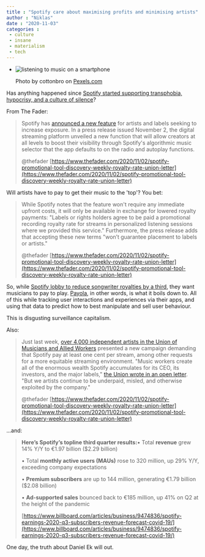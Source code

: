 ```yaml
---
title : "Spotify care about maximising profits and minimising artists"
author : "Niklas"
date : "2020-11-03"
categories : 
 - culture
 - insane
 - materialism
 - tech
---
```


- ![listening to music on a smartphone](https://niklasblog.com/wp-content/pexels-photo-5077404.jpeg)
    
    Photo by cottonbro on [Pexels.com](https://www.pexels.com/photo/listening-to-music-on-a-smartphone-5077404/)
    

Has anything happened since [Spotify started supporting transphobia, hypocrisy, and a culture of silence](https://niklasblog.com/?p=25336)?

From The Fader:

> Spotify has [announced a new feature](https://newsroom.spotify.com/2020-11-02/amplifying-artist-input-in-your-personalized-recommendations/) for artists and labels seeking to increase exposure. In a press release issued November 2, the digital streaming platform unveiled a new function that will allow creators at all levels to boost their visibility through Spotify's algorithmic music selector that the app defaults to on the radio and autoplay functions.
> 
> @thefader [https://www.thefader.com/2020/11/02/spotify-promotional-tool-discovery-weekly-royalty-rate-union-letter](https://www.thefader.com/2020/11/02/spotify-promotional-tool-discovery-weekly-royalty-rate-union-letter)

<script note="" src="https://cdn.jsdelivr.net/gh/Blogger-Peer-Review/quotebacks@1/quoteback.js"></script>

Will artists have to pay to get their music to the 'top'? You bet:

> While Spotify notes that the feature won't require any immediate upfront costs, it will only be available in exchange for lowered royalty payments: "Labels or rights holders agree to be paid a promotional recording royalty rate for streams in personalized listening sessions where we provided this service." Furthermore, the press release adds that accepting these new terms "won’t guarantee placement to labels or artists."
> 
> @thefader [https://www.thefader.com/2020/11/02/spotify-promotional-tool-discovery-weekly-royalty-rate-union-letter](https://www.thefader.com/2020/11/02/spotify-promotional-tool-discovery-weekly-royalty-rate-union-letter)

<script note="" src="https://cdn.jsdelivr.net/gh/Blogger-Peer-Review/quotebacks@1/quoteback.js"></script>

So, while [Spotify lobby to reduce songwriter royalties by a third](https://niklasblog.com/?p=22906), they want musicians to pay to play. [Payola](https://en.wikipedia.org/wiki/Payola), in other words, is what it boils down to. All of this while tracking user interactions and experiences via their apps, and using that data to predict how to best manipulate and sell user behaviour.

This is disgusting surveillance capitalism.

Also:

> Just last week, [over 4,000 independent artists in the Union of Musicians and Allied Workers](https://www.thefader.com/2020/10/27/union-musicians-allied-workers-justice-at-spotify-campaign) presented a new campaign demanding that Spotify pay at least one cent per stream, among other requests for a more equitable streaming environment. "Music workers create all of the enormous wealth Spotify accumulates for its CEO, its investors, and the major labels," [the Union wrote in an open letter](https://www.unionofmusicians.org/justice-at-spotify-demands). "But we artists continue to be underpaid, misled, and otherwise exploited by the company."
> 
> @thefader [https://www.thefader.com/2020/11/02/spotify-promotional-tool-discovery-weekly-royalty-rate-union-letter](https://www.thefader.com/2020/11/02/spotify-promotional-tool-discovery-weekly-royalty-rate-union-letter)

<script note="" src="https://cdn.jsdelivr.net/gh/Blogger-Peer-Review/quotebacks@1/quoteback.js"></script>

...and:

> **Here’s Spotify’s topline third quarter results:**• Total **revenue** grew 14% Y/Y to €1.97 billion ($2.29 billion)
> 
> • Total **monthly active users (MAUs)** rose to 320 million, up 29% Y/Y, exceeding company expectations
> 
> • **Premium subscribers** are up to 144 million, generating €1.79 billion ($2.08 billion)
> 
> • **Ad-supported sales** bounced back to €185 million, up 41% on Q2 at the height of the pandemic
> 
> [https://www.billboard.com/articles/business/9474836/spotify-earnings-2020-q3-subscribers-revenue-forecast-covid-19/](https://www.billboard.com/articles/business/9474836/spotify-earnings-2020-q3-subscribers-revenue-forecast-covid-19/)

<script note="" src="https://cdn.jsdelivr.net/gh/Blogger-Peer-Review/quotebacks@1/quoteback.js"></script>

One day, the truth about Daniel Ek will out.
